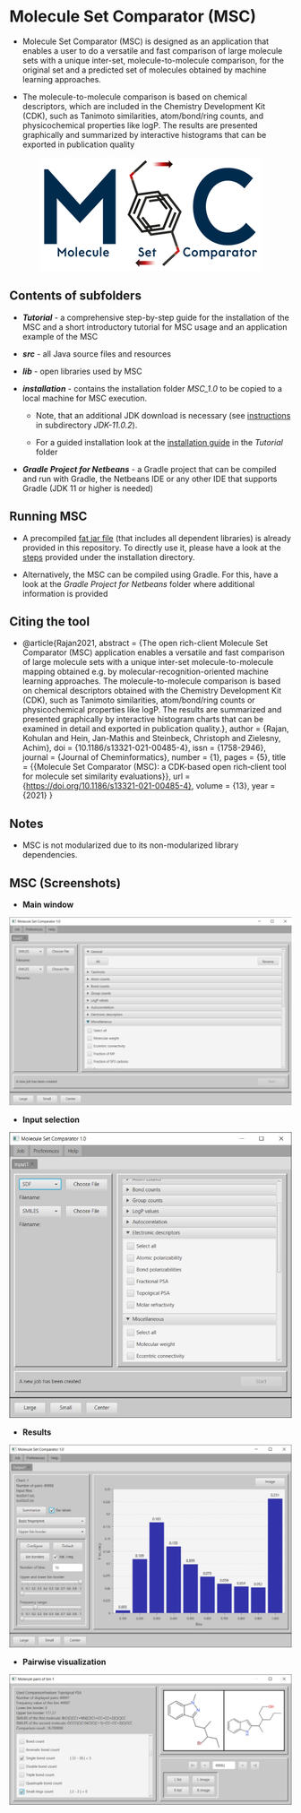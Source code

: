 # Molecule Set Comparator (MSC)

- Molecule Set Comparator (MSC) is designed as an application that enables a user to do a versatile and fast comparison of large molecule sets with a unique inter-set, molecule-to-molecule comparison, for the original set and a predicted set of molecules obtained by machine learning approaches. 

- The molecule-to-molecule comparison is based on chemical descriptors, which are included in the Chemistry Development Kit (CDK), such as Tanimoto similarities, atom/bond/ring counts, and physicochemical properties like logP. The results are presented graphically and summarized by interactive histograms that can be exported in publication quality

<p align="center">
  <img src="https://github.com/Kohulan/MSC/blob/master/assets/MSC_logo_.png">
</p>

## Contents of subfolders

- ***Tutorial*** - a comprehensive step-by-step guide for the installation of the MSC and a short introductory tutorial for MSC usage and an application example of the MSC

- ***src*** - all Java source files and resources

- ***lib*** - open libraries used by MSC

- ***installation*** - contains the installation folder *MSC_1.0* to be copied to a local machine for MSC execution. 
  - Note, that an additional JDK download is necessary (see [instructions](https://github.com/zielesny/MSC/blob/master/installation/MSC_1.0/jdk-11.0.2/JDK%20download%20info.txt) in subdirectory *JDK-11.0.2*). 
  
  - For a guided installation look at the [installation guide](https://github.com/zielesny/MSC/blob/master/Tutorial/MSC_Installation_Guide.pdf) in the *Tutorial* folder

- ***Gradle Project for Netbeans*** - a Gradle project that can be compiled and run with Gradle, the Netbeans IDE or any other IDE that supports Gradle (JDK 11 or higher is needed)

## Running MSC

- A precompiled [fat jar file](https://github.com/Kohulan/MSC/tree/master/installation/MSC_1.0/lib) (that includes all dependent libraries) is already provided in this repository. To directly use it, please have a look at the [steps](https://github.com/Kohulan/MSC/blob/master/installation/MSC_1.0/README.MD) provided under the installation directory. 

- Alternatively, the MSC can be compiled using Gradle. For this, have a look at the *Gradle Project for Netbeans* folder where additional information is provided

## Citing the tool

- @article{Rajan2021,
abstract = {The open rich-client Molecule Set Comparator (MSC) application enables a versatile and fast comparison of large molecule sets with a unique inter-set molecule-to-molecule mapping obtained e.g. by molecular-recognition-oriented machine learning approaches. The molecule-to-molecule comparison is based on chemical descriptors obtained with the Chemistry Development Kit (CDK), such as Tanimoto similarities, atom/bond/ring counts or physicochemical properties like logP. The results are summarized and presented graphically by interactive histogram charts that can be examined in detail and exported in publication quality.},
author = {Rajan, Kohulan and Hein, Jan-Mathis and Steinbeck, Christoph and Zielesny, Achim},
doi = {10.1186/s13321-021-00485-4},
issn = {1758-2946},
journal = {Journal of Cheminformatics},
number = {1},
pages = {5},
title = {{Molecule Set Comparator (MSC): a CDK-based open rich‐client tool for molecule set similarity evaluations}},
url = {https://doi.org/10.1186/s13321-021-00485-4},
volume = {13},
year = {2021}
}


## Notes
- MSC is not modularized due to its non-modularized library dependencies.

## MSC (Screenshots)

- **Main window**
<p align="right">
  <img src="https://github.com/Kohulan/MSC/blob/master/assets/MSC_1.png?raw=true">
</p>

- **Input selection**
<p align="right">
  <img src="https://github.com/Kohulan/MSC/blob/master/assets/MSC_Screenshots/MSC_Input_View.JPG?raw=true">
</p>

- **Results**

<p align="right">
  <img src="https://github.com/Kohulan/MSC/blob/master/assets/MSC_Screenshots/MSC_Output_View1.JPG?raw=true">
</p>

- **Pairwise visualization**

<p align="right">
  <img src="https://github.com/Kohulan/MSC/blob/master/assets/MSC_Screenshots/MSC_Detail_Window2.JPG?raw=true">
</p>
